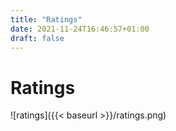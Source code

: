```yaml
---
title: "Ratings"
date: 2021-11-24T16:46:57+01:00
draft: false
---
```


# Ratings

![ratings]({{< baseurl >}}/ratings.png)